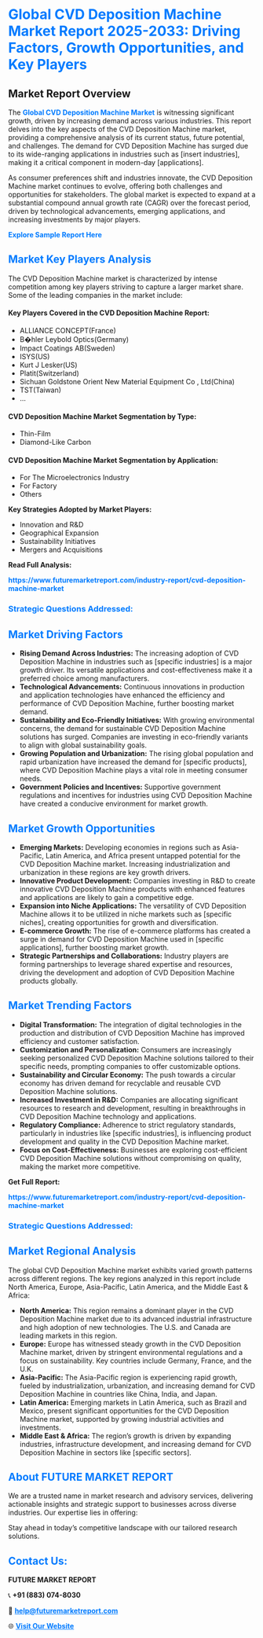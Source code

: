 <h1 style="color: #007BFF;">Global CVD Deposition Machine Market Report 2025-2033: Driving Factors, Growth Opportunities, and Key Players</h1>

<section id="overview">
<h2>Market Report Overview</h2>
<p>The <a href="https://www.futuremarketreport.com/industry-report/cvd-deposition-machine-market" style="color: #007BFF; text-decoration: none;"><strong>Global CVD Deposition Machine Market</strong></a> is witnessing significant growth, driven by increasing demand across various industries. This report delves into the key aspects of the CVD Deposition Machine market, providing a comprehensive analysis of its current status, future potential, and challenges. The demand for CVD Deposition Machine has surged due to its wide-ranging applications in industries such as [insert industries], making it a critical component in modern-day [applications].</p>
<p>As consumer preferences shift and industries innovate, the CVD Deposition Machine market continues to evolve, offering both challenges and opportunities for stakeholders. The global market is expected to expand at a substantial compound annual growth rate (CAGR) over the forecast period, driven by technological advancements, emerging applications, and increasing investments by major players.</p>
</section>

<section id="overview">
<p><a href="https://www.futuremarketreport.com/request-sample/reportId=97822" style="color: #007BFF; text-decoration: none;"><strong>Explore Sample Report Here</strong></a></p>
</section>

<section id="key-players">
<h2 style="color: #007BFF;">Market Key Players Analysis</h2>
<p>The CVD Deposition Machine market is characterized by intense competition among key players striving to capture a larger market share. Some of the leading companies in the market include:</p>
<h4>Key Players Covered in the CVD Deposition Machine Report:</h4>
<ul><li>ALLIANCE CONCEPT(France)</li><li>B�hler Leybold Optics(Germany)</li><li>Impact Coatings AB(Sweden)</li><li>ISYS(US)</li><li>Kurt J Lesker(US)</li><li>Platit(Switzerland)</li><li>Sichuan Goldstone Orient New Material Equipment Co , Ltd(China)</li><li>TST(Taiwan)</li><li>...</li></ul>
<h4>CVD Deposition Machine Market Segmentation by Type:</h4>
<ul><li>Thin-Film</li><li>Diamond-Like Carbon</li></ul>

<h4>CVD Deposition Machine Market Segmentation by Application:</h4>
<ul><li>For The Microelectronics Industry</li><li>For Factory</li><li>Others</li></ul>
<p><strong>Key Strategies Adopted by Market Players:</strong></p>
<ul>
<li>Innovation and R&D</li>
<li>Geographical Expansion</li>
<li>Sustainability Initiatives</li>
<li>Mergers and Acquisitions</li>
</ul>
</section>

<section>
<p><strong>Read Full Analysis: </strong></p><a href="https://www.futuremarketreport.com/industry-report/cvd-deposition-machine-market" style="color: #007BFF; text-decoration: none;"><strong>https://www.futuremarketreport.com/industry-report/cvd-deposition-machine-market</strong></a>
<h3 style="color: #007BFF;">Strategic Questions Addressed:</h3>
</section>

<section id="driving-factors">
<h2 style="color: #007BFF;">Market Driving Factors</h2>
<ul>
<li><strong>Rising Demand Across Industries:</strong> The increasing adoption of CVD Deposition Machine in industries such as [specific industries] is a major growth driver. Its versatile applications and cost-effectiveness make it a preferred choice among manufacturers.</li>
<li><strong>Technological Advancements:</strong> Continuous innovations in production and application technologies have enhanced the efficiency and performance of CVD Deposition Machine, further boosting market demand.</li>
<li><strong>Sustainability and Eco-Friendly Initiatives:</strong> With growing environmental concerns, the demand for sustainable CVD Deposition Machine solutions has surged. Companies are investing in eco-friendly variants to align with global sustainability goals.</li>
<li><strong>Growing Population and Urbanization:</strong> The rising global population and rapid urbanization have increased the demand for [specific products], where CVD Deposition Machine plays a vital role in meeting consumer needs.</li>
<li><strong>Government Policies and Incentives:</strong> Supportive government regulations and incentives for industries using CVD Deposition Machine have created a conducive environment for market growth.</li>
</ul>
</section>

<section id="growth-opportunities">
<h2 style="color: #007BFF;">Market Growth Opportunities</h2>
<ul>
<li><strong>Emerging Markets:</strong> Developing economies in regions such as Asia-Pacific, Latin America, and Africa present untapped potential for the CVD Deposition Machine market. Increasing industrialization and urbanization in these regions are key growth drivers.</li>
<li><strong>Innovative Product Development:</strong> Companies investing in R&D to create innovative CVD Deposition Machine products with enhanced features and applications are likely to gain a competitive edge.</li>
<li><strong>Expansion into Niche Applications:</strong> The versatility of CVD Deposition Machine allows it to be utilized in niche markets such as [specific niches], creating opportunities for growth and diversification.</li>
<li><strong>E-commerce Growth:</strong> The rise of e-commerce platforms has created a surge in demand for CVD Deposition Machine used in [specific applications], further boosting market growth.</li>
<li><strong>Strategic Partnerships and Collaborations:</strong> Industry players are forming partnerships to leverage shared expertise and resources, driving the development and adoption of CVD Deposition Machine products globally.</li>
</ul>
</section>

<section id="trending-factors">
<h2 style="color: #007BFF;">Market Trending Factors</h2>
<ul>
<li><strong>Digital Transformation:</strong> The integration of digital technologies in the production and distribution of CVD Deposition Machine has improved efficiency and customer satisfaction.</li>
<li><strong>Customization and Personalization:</strong> Consumers are increasingly seeking personalized CVD Deposition Machine solutions tailored to their specific needs, prompting companies to offer customizable options.</li>
<li><strong>Sustainability and Circular Economy:</strong> The push towards a circular economy has driven demand for recyclable and reusable CVD Deposition Machine solutions.</li>
<li><strong>Increased Investment in R&D:</strong> Companies are allocating significant resources to research and development, resulting in breakthroughs in CVD Deposition Machine technology and applications.</li>
<li><strong>Regulatory Compliance:</strong> Adherence to strict regulatory standards, particularly in industries like [specific industries], is influencing product development and quality in the CVD Deposition Machine market.</li>
<li><strong>Focus on Cost-Effectiveness:</strong> Businesses are exploring cost-efficient CVD Deposition Machine solutions without compromising on quality, making the market more competitive.</li>
</ul>
</section>

<section>
<p><strong>Get Full Report: </strong></p><a href="https://www.futuremarketreport.com/industry-report/cvd-deposition-machine-market" style="color: #007BFF; text-decoration: none;"><strong>https://www.futuremarketreport.com/industry-report/cvd-deposition-machine-market</strong></a>
<h3 style="color: #007BFF;">Strategic Questions Addressed:</h3>
</section>


<section id="regional-analysis">
<h2 style="color: #007BFF;">Market Regional Analysis</h2>
<p>The global CVD Deposition Machine market exhibits varied growth patterns across different regions. The key regions analyzed in this report include North America, Europe, Asia-Pacific, Latin America, and the Middle East & Africa:</p>
<ul>
<li><strong>North America:</strong> This region remains a dominant player in the CVD Deposition Machine market due to its advanced industrial infrastructure and high adoption of new technologies. The U.S. and Canada are leading markets in this region.</li>
<li><strong>Europe:</strong> Europe has witnessed steady growth in the CVD Deposition Machine market, driven by stringent environmental regulations and a focus on sustainability. Key countries include Germany, France, and the U.K.</li>
<li><strong>Asia-Pacific:</strong> The Asia-Pacific region is experiencing rapid growth, fueled by industrialization, urbanization, and increasing demand for CVD Deposition Machine in countries like China, India, and Japan.</li>
<li><strong>Latin America:</strong> Emerging markets in Latin America, such as Brazil and Mexico, present significant opportunities for the CVD Deposition Machine market, supported by growing industrial activities and investments.</li>
<li><strong>Middle East & Africa:</strong> The region’s growth is driven by expanding industries, infrastructure development, and increasing demand for CVD Deposition Machine in sectors like [specific sectors].</li>
</ul>
</section>

<footer>
<h2 style="color: #007BFF;">About FUTURE MARKET REPORT</h2>
<p>We are a trusted name in market research and advisory services, delivering actionable insights and strategic support to businesses across diverse industries. Our expertise lies in offering:</p>

<p>Stay ahead in today’s competitive landscape with our tailored research solutions.</p>

<h2 style="color: #007BFF;">Contact Us:</h2>
<p><strong>FUTURE MARKET REPORT</strong></p>
<p>📞 <strong>+91 (883) 074-8030</strong></p>
<p>📧 <strong><a href="mailto:help@futuremarketreport.com" style="color: #007BFF;">help@futuremarketreport.com</a></strong></p>
<p>🌐 <strong><a href="https://www.futuremarketreport.com/" style="color: #007BFF;">Visit Our Website</a></strong></p>
</footer>